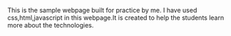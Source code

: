 This is the sample webpage built for practice by me.
I have used css,html,javascript in this webpage.It is created to help the students learn more about the technologies.
